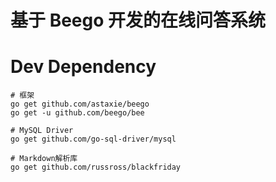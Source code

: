 # 基于 Beego 开发的在线问答系统


# Dev Dependency

```
# 框架
go get github.com/astaxie/beego
go get -u github.com/beego/bee

# MySQL Driver
go get github.com/go-sql-driver/mysql

# Markdown解析库
go get github.com/russross/blackfriday
```
